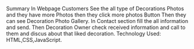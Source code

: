 Summary
In Webpage Customers See the all type of Decorations Photos and 
they have more Photos then they click more photos Button Then they 
can see Decoration Photo Gallery.
In Contact section fill the all information and send.
Then Decoration Owner check received information and call to them 
and discus about that liked decoration.
Technology Used: HTML,CSS,JavaScript.

